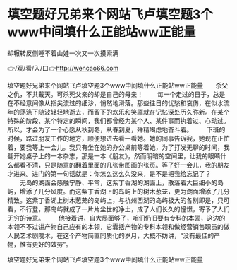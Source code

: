 # 填空题好兄弟来个网站飞卢填空题3个www中间填什么正能站ww正能量
却辗转反侧睡不着山娃一次又一次摸索满

👉/观/看/入/口👉http://wencao66.com

填空题好兄弟来个网站飞卢填空题3个www中间填什么正能站ww正能量　　杀父之仇，不共戴天。可杀死父亲的却是自己的母亲！
　　每一个走过的日子，总是在不经意间像从指尖流过的细沙，悄然地滑落。那些往日的忧愁和哀伤，在似水流年的荡涤下随波轻轻地逝去，而留下的欢乐和笑靥就在记忆深处历久弥新。在某个特殊的阶段、某个特定的瞬间，我们都曾经为某个人、某件事而执着过、心动过。所以，才会为了一个心愿从秋到冬，从春到夏，殚精竭虑地奋斗着。
　　下班的时候，路过朋友工作的地方，顺便想进去看一看她。她的同事告诉我，她现在正忙着，要我等上一会儿。我只有坐在她的办公桌前等着她，为了打发无聊的时间，我翻开她桌子上的一本杂志，那是一本《朋友》，然而阴暗的空间里，让我的眼睛什么都看不清，只是随意的翻着里面的几张带图画的张页。等了好一会儿，我的朋友才进来。进门的第一句话就是：你怎么这么久没来，是不是把我给忘记了？
　　无岛的湖面会感触宁静、平常，这紫丁香湖的湖面上，散落着大巨细小的岛屿，增添了几分风度。而这紫丁香湖上的岛屿上的树木葱茏，更为湖面增添了几分精致。这紫丁香湖上树木葱茏的岛屿上，与杭州西湖的岛屿极大的各别即是，只可看，不行登，那岛屿就成了一片片尘世的净土，成了人们长久的憧憬，寄予了人们无穷的诗意。
　　他接着讲，自大局面够了，咱们仍旧要有专科的本领，这边的本领不不过讲产物自己应有的本领，它囊括产物的专科本领和做经营销售职员的做人民艺术剧院术，在这个产物简直同质化的岁月，大概不妨讲，“没有最佳的产物，惟有更好的效劳”。

填空题好兄弟来个网站飞卢填空题3个www中间填什么正能站ww正能量
